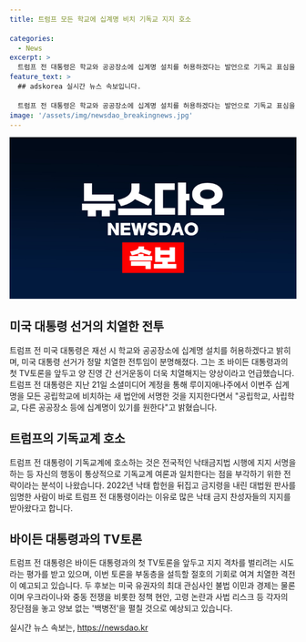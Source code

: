 ```yaml
---
title: 트럼프 모든 학교에 십계명 비치 기독교 지지 호소

categories:
  - News
excerpt: >
  트럼프 전 대통령은 학교와 공공장소에 십계명 설치를 허용하겠다는 발언으로 기독교 표심을 잡으며 바이든 대통령과의 토론을 앞두고 양진영 간 선거운동이 치열해지고 있다. 또한, 트럼프 전 대통령은 기독교계에 호소하며 자신의 행동이 기독교계 여론과 일치한다는 점을 부각하기 위한 전략으로 분석되고 있다. 이에 대해 트럼프 전 대통령은 2024년 대선에서 옆으로 물러나지 않겠다는 의지를 강조하며 투표를 호소하고 있다. 두 후보는 TV토론을 통해 불법 이민, 경제, 우크라이나와 중동 전쟁 등 정책 현안에 대해 치열하게 논의할 것으로 예상된다.
feature_text: >
  ## adskorea 실시간 뉴스 속보입니다.

  트럼프 전 대통령은 학교와 공공장소에 십계명 설치를 허용하겠다는 발언으로 기독교 표심을 잡으며 바이든 대통령과의 토론을 앞두고 양진영 간 선거운동이 치열해지고 있다. 또한, 트럼프 전 대통령은 기독교계에 호소하며 자신의 행동이 기독교계 여론과 일치한다는 점을 부각하기 위한 전략으로 분석되고 있다. 이에 대해 트럼프 전 대통령은 2024년 대선에서 옆으로 물러나지 않겠다는 의지를 강조하며 투표를 호소하고 있다. 두 후보는 TV토론을 통해 불법 이민, 경제, 우크라이나와 중동 전쟁 등 정책 현안에 대해 치열하게 논의할 것으로 예상된다.
image: '/assets/img/newsdao_breakingnews.jpg'
---
```


<p><img src="/assets/img/newsdao_breakingnews.jpg" alt="adskorea 속보" /></p>

<h2 data-ke-size="size26">미국 대통령 선거의 치열한 전투</h2>

<p data-ke-size="size16">트럼프 전 미국 대통령은 재선 시 학교와 공공장소에 십계명 설치를 허용하겠다고 밝히며, 미국 대통령 선거가 정말 치열한 전투임이 분명해졌다. 그는 조 바이든 대통령과의 첫 TV토론을 앞두고 양 진영 간 선거운동이 더욱 치열해지는 양상이라고 언급했습니다. 트럼프 전 대통령은 지난 21일 소셜미디어 계정을 통해 루이지애나주에서 이번주 십계명을 모든 공립학교에 비치하는 새 법안에 서명한 것을 지지한다면서 "공립학교, 사립학교, 다른 공공장소 등에 십계명이 있기를 원한다"고 밝혔습니다.</p>

<h2 data-ke-size="size26">트럼프의 기독교계 호소</h2>

<p data-ke-size="size16">트럼프 전 대통령이 기독교계에 호소하는 것은 전국적인 낙태금지법 시행에 지지 서명을 하는 등 자신의 행동이 통상적으로 기독교계 여론과 일치한다는 점을 부각하기 위한 전략이라는 분석이 나왔습니다. 2022년 낙태 합헌을 뒤집고 금지령을 내린 대법원 판사를 임명한 사람이 바로 트럼프 전 대통령이라는 이유로 많은 낙태 금지 찬성자들의 지지를 받아왔다고 합니다.</p>

<h2 data-ke-size="size26">바이든 대통령과의 TV토론</h2>

<p data-ke-size="size16">트럼프 전 대통령은 바이든 대통령과의 첫 TV토론을 앞두고 지지 격차를 벌리려는 시도라는 평가를 받고 있으며, 이번 토론을 부동층을 설득할 절호의 기회로 여겨 치열한 격전이 예고되고 있습니다. 두 후보는 미국 유권자의 최대 관심사인 불법 이민과 경제는 물론이며 우크라이나와 중동 전쟁을 비롯한 정책 현안, 고령 논란과 사법 리스크 등 각자의 장단점을 놓고 양보 없는 '백병전'을 펼칠 것으로 예상되고 있습니다.</p>
실시간 뉴스 속보는, <a href="https://newsdao.kr" rel="dofollow">https://newsdao.kr</a>



